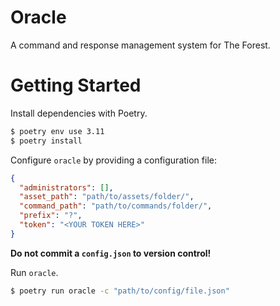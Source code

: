 # Oracle

A command and response management system for The Forest.

# Getting Started 

Install dependencies with Poetry.
```zsh
$ poetry env use 3.11 
$ poetry install
```

Configure `oracle` by providing a configuration file:
```json
{
  "administrators": [],
  "asset_path": "path/to/assets/folder/",
  "command_path": "path/to/commands/folder/",
  "prefix": "?",
  "token": "<YOUR TOKEN HERE>"
}
```

**Do not commit a `config.json` to version control!**

Run `oracle`.
```zsh
$ poetry run oracle -c "path/to/config/file.json"
```
